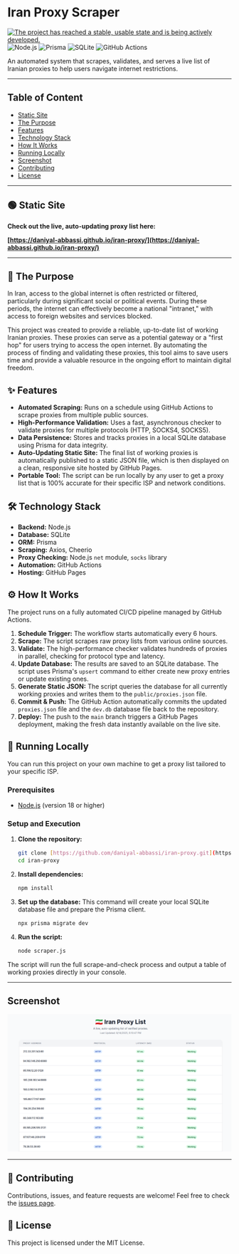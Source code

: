 # Iran Proxy Scraper
[![The project has reached a stable, usable state and is being actively developed.](https://www.repostatus.org/badges/latest/active.svg)]((https://www.repostatus.org/#active))
![Node.js](https://img.shields.io/badge/Node.js-20.x-339933?style=for-the-badge&logo=node.js)
![Prisma](https://img.shields.io/badge/Prisma-3982CE?style=for-the-badge&logo=Prisma)
![SQLite](https://img.shields.io/badge/SQLite-07405E?style=for-the-badge&logo=sqlite&logoColor=white)
![GitHub Actions](https://img.shields.io/badge/GitHub_Actions-2088FF?style=for-the-badge&logo=github-actions)

An automated system that scrapes, validates, and serves a live list of Iranian proxies to help users navigate internet restrictions.

---

## Table of Content
-    [Static Site](#-static-site)
-    [The Purpose](#-the-purpose)
-    [Features](#-features)
-    [Technology Stack](#️-technology-stack)
-    [How It Works](#️-how-it-works)
-    [Running Locally](#-running-locally)
-    [Screenshot](#screenshot)
-    [Contributing](#-contributing)
-    [License](#-license)

---

## 🟢 Static Site

**Check out the live, auto-updating proxy list here:**

**[https://daniyal-abbassi.github.io/iran-proxy/](https://daniyal-abbassi.github.io/iran-proxy/)**

---

## 🎯 The Purpose

In Iran, access to the global internet is often restricted or filtered, particularly during significant social or political events. During these periods, the internet can effectively become a national "intranet," with access to foreign websites and services blocked.

This project was created to provide a reliable, up-to-date list of working Iranian proxies. These proxies can serve as a potential gateway or a "first hop" for users trying to access the open internet. By automating the process of finding and validating these proxies, this tool aims to save users time and provide a valuable resource in the ongoing effort to maintain digital freedom.

## ✨ Features

- **Automated Scraping:** Runs on a schedule using GitHub Actions to scrape proxies from multiple public sources.
- **High-Performance Validation:** Uses a fast, asynchronous checker to validate proxies for multiple protocols (HTTP, SOCKS4, SOCKS5).
- **Data Persistence:** Stores and tracks proxies in a local SQLite database using Prisma for data integrity.
- **Auto-Updating Static Site:** The final list of working proxies is automatically published to a static JSON file, which is then displayed on a clean, responsive site hosted by GitHub Pages.
- **Portable Tool:** The script can be run locally by any user to get a proxy list that is 100% accurate for their specific ISP and network conditions.

## 🛠️ Technology Stack

- **Backend:** Node.js
- **Database:** SQLite
- **ORM:** Prisma
- **Scraping:** Axios, Cheerio
- **Proxy Checking:** Node.js `net` module, `socks` library
- **Automation:** GitHub Actions
- **Hosting:** GitHub Pages

## ⚙️ How It Works

The project runs on a fully automated CI/CD pipeline managed by GitHub Actions.

1.  **Schedule Trigger:** The workflow starts automatically every 6 hours.
2.  **Scrape:** The script scrapes raw proxy lists from various online sources.
3.  **Validate:** The high-performance checker validates hundreds of proxies in parallel, checking for protocol type and latency.
4.  **Update Database:** The results are saved to an SQLite database. The script uses Prisma's `upsert` command to either create new proxy entries or update existing ones.
5.  **Generate Static JSON:** The script queries the database for all currently working proxies and writes them to the `public/proxies.json` file.
6.  **Commit & Push:** The GitHub Action automatically commits the updated `proxies.json` file and the `dev.db` database file back to the repository.
7.  **Deploy:** The push to the `main` branch triggers a GitHub Pages deployment, making the fresh data instantly available on the live site.

## 🚀 Running Locally

You can run this project on your own machine to get a proxy list tailored to your specific ISP.

### Prerequisites

- [Node.js](https://nodejs.org/) (version 18 or higher)

### Setup and Execution

1.  **Clone the repository:**
    ```bash
    git clone [https://github.com/daniyal-abbassi/iran-proxy.git](https://github.com/daniyal-abbassi/iran-proxy.git)
    cd iran-proxy
    ```

2.  **Install dependencies:**
    ```bash
    npm install
    ```

3.  **Set up the database:**
    This command will create your local SQLite database file and prepare the Prisma client.
    ```bash
    npx prisma migrate dev
    ```

4.  **Run the script:**
    ```bash
    node scraper.js
    ```

The script will run the full scrape-and-check process and output a table of working proxies directly in your console.

---

## Screenshot

![Main page](./screenshot/iran-proxy.png)

---

## 🤝 Contributing

Contributions, issues, and feature requests are welcome! Feel free to check the [issues page](https://github.com/daniyal-abbassi/iran-proxy/issues).

## 📄 License

This project is licensed under the MIT License.